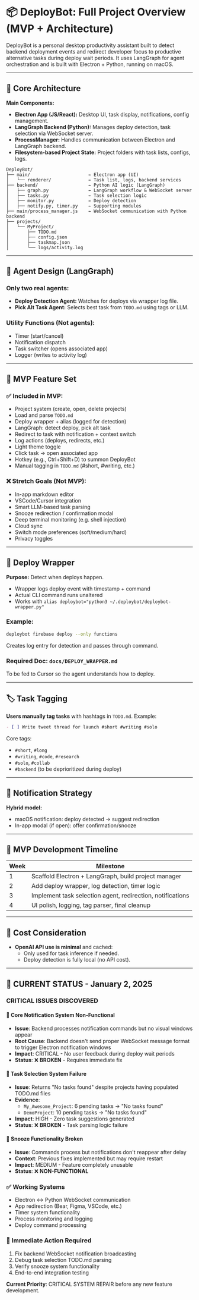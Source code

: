 # 📦 DeployBot: Full Project Overview (MVP + Architecture)

DeployBot is a personal desktop productivity assistant built to detect backend deployment events and redirect developer focus to productive alternative tasks during deploy wait periods. It uses LangGraph for agent orchestration and is built with Electron + Python, running on macOS.

---

## 🧱 Core Architecture

**Main Components:**
- **Electron App (JS/React):** Desktop UI, task display, notifications, config management.
- **LangGraph Backend (Python):** Manages deploy detection, task selection via WebSocket server.
- **ProcessManager:** Handles communication between Electron and LangGraph backend.
- **Filesystem-based Project State:** Project folders with task lists, configs, logs.

```
DeployBot/
├── main/                      ← Electron app (UI)
│   └── renderer/              ← Task list, logs, backend services
├── backend/                   ← Python AI logic (LangGraph)
│   ├── graph.py               ← LangGraph workflow & WebSocket server
│   ├── tasks.py               ← Task selection logic
│   ├── monitor.py             ← Deploy detection
│   ├── notify.py, timer.py    ← Supporting modules
├── main/process_manager.js    ← WebSocket communication with Python backend
├── projects/
│   └── MyProject/
│       ├── TODO.md
│       ├── config.json
│       ├── taskmap.json
│       └── logs/activity.log
```

---

## 🧠 Agent Design (LangGraph)

### Only two real agents:
- **Deploy Detection Agent:** Watches for deploys via wrapper log file.
- **Pick Alt Task Agent:** Selects best task from `TODO.md` using tags or LLM.

### Utility Functions (Not agents):
- Timer (start/cancel)
- Notification dispatch
- Task switcher (opens associated app)
- Logger (writes to activity log)

---

## 🧩 MVP Feature Set

### ✅ Included in MVP:
- Project system (create, open, delete projects)
- Load and parse `TODO.md`
- Deploy wrapper + alias (logged for detection)
- LangGraph: detect deploy, pick alt task
- Redirect to task with notification + context switch
- Log actions (deploys, redirects, etc.)
- Light theme toggle
- Click task → open associated app
- Hotkey (e.g., Ctrl+Shift+D) to summon DeployBot
- Manual tagging in `TODO.md` (#short, #writing, etc.)

### ❌ Stretch Goals (Not MVP):
- In-app markdown editor
- VSCode/Cursor integration
- Smart LLM-based task parsing
- Snooze redirection / confirmation modal
- Deep terminal monitoring (e.g. shell injection)
- Cloud sync
- Switch mode preferences (soft/medium/hard)
- Privacy toggles

---

## 🚀 Deploy Wrapper

**Purpose:** Detect when deploys happen.

- Wrapper logs deploy event with timestamp + command
- Actual CLI command runs unaltered
- Works with `alias deploybot="python3 ~/.deploybot/deploybot-wrapper.py"`

### Example:
```bash
deploybot firebase deploy --only functions
```

Creates log entry for detection and passes through command.

### Required Doc: `docs/DEPLOY_WRAPPER.md`
To be fed to Cursor so the agent understands how to deploy.

---

## 🏷️ Task Tagging

**Users manually tag tasks** with hashtags in `TODO.md`. Example:

```markdown
- [ ] Write tweet thread for launch #short #writing #solo
```

Core tags:
- `#short`, `#long`
- `#writing`, `#code`, `#research`
- `#solo`, `#collab`
- `#backend` (to be deprioritized during deploy)

---

## 🔔 Notification Strategy

**Hybrid model:**
- macOS notification: deploy detected → suggest redirection
- In-app modal (if open): offer confirmation/snooze

---

## 📅 MVP Development Timeline

| Week | Milestone |
|------|-----------|
| 1 | Scaffold Electron + LangGraph, build project manager |
| 2 | Add deploy wrapper, log detection, timer logic |
| 3 | Implement task selection agent, redirection, notifications |
| 4 | UI polish, logging, tag parser, final cleanup |

---

## 💸 Cost Consideration

- **OpenAI API use is minimal** and cached:
  - Only used for task inference if needed.
  - Deploy detection is fully local (no API cost).

---

## 🚨 **CURRENT STATUS - January 2, 2025**

### **CRITICAL ISSUES DISCOVERED**

#### **🔴 Core Notification System Non-Functional**
- **Issue**: Backend processes notification commands but no visual windows appear
- **Root Cause**: Backend doesn't send proper WebSocket message format to trigger Electron notification windows
- **Impact**: CRITICAL - No user feedback during deploy wait periods
- **Status**: ❌ **BROKEN** - Requires immediate fix

#### **🔴 Task Selection System Failure** 
- **Issue**: Returns "No tasks found" despite projects having populated TODO.md files
- **Evidence**: 
  - `My_Awesome_Project`: 6 pending tasks → "No tasks found"
  - `DemoProject`: 10 pending tasks → "No tasks found"
- **Impact**: HIGH - Zero task suggestions generated
- **Status**: ❌ **BROKEN** - Task parsing logic failure

#### **🔴 Snooze Functionality Broken**
- **Issue**: Commands process but notifications don't reappear after delay
- **Context**: Previous fixes implemented but may require restart
- **Impact**: MEDIUM - Feature completely unusable  
- **Status**: ❌ **NON-FUNCTIONAL**

### **✅ Working Systems**
- Electron ↔ Python WebSocket communication
- App redirection (Bear, Figma, VSCode, etc.)
- Timer system functionality
- Process monitoring and logging
- Deploy command processing

### **🎯 Immediate Action Required**
1. Fix backend WebSocket notification broadcasting
2. Debug task selection TODO.md parsing
3. Verify snooze system functionality
4. End-to-end integration testing

**Current Priority**: CRITICAL SYSTEM REPAIR before any new feature development.